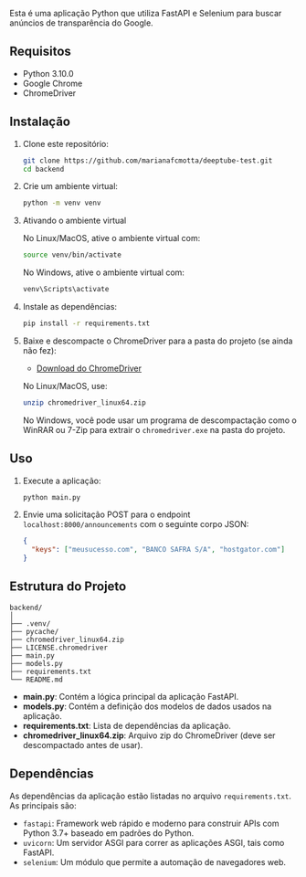 Esta é uma aplicação Python que utiliza FastAPI e Selenium para buscar anúncios de transparência do Google. 

## Requisitos

- Python 3.10.0
- Google Chrome
- ChromeDriver

## Instalação

1. Clone este repositório:

    ```sh
    git clone https://github.com/marianafcmotta/deeptube-test.git
    cd backend
    ```

2. Crie um ambiente virtual:

    ```sh
    python -m venv venv
    ```

3. Ativando o ambiente virtual

    No Linux/MacOS, ative o ambiente virtual com:

    ```sh
    source venv/bin/activate
    ```

    No Windows, ative o ambiente virtual com:

    ```sh
    venv\Scripts\activate
    ```

4. Instale as dependências:

    ```sh
    pip install -r requirements.txt
    ```

5. Baixe e descompacte o ChromeDriver para a pasta do projeto (se ainda não fez):

    - [Download do ChromeDriver](https://sites.google.com/a/chromium.org/chromedriver/downloads)

    No Linux/MacOS, use:

    ```sh
    unzip chromedriver_linux64.zip
    ```

    No Windows, você pode usar um programa de descompactação como o WinRAR ou 7-Zip para extrair o `chromedriver.exe` na pasta do projeto.

## Uso

1. Execute a aplicação:

    ```sh
    python main.py
    ```

2. Envie uma solicitação POST para o endpoint `localhost:8000/announcements` com o seguinte corpo JSON:

    ```json
    {
      "keys": ["meusucesso.com", "BANCO SAFRA S/A", "hostgator.com"]
    }
    ```

## Estrutura do Projeto
```
backend/
│
├── .venv/
├── pycache/
├── chromedriver_linux64.zip
├── LICENSE.chromedriver
├── main.py
├── models.py
├── requirements.txt
└── README.md
```

- **main.py**: Contém a lógica principal da aplicação FastAPI.
- **models.py**: Contém a definição dos modelos de dados usados na aplicação.
- **requirements.txt**: Lista de dependências da aplicação.
- **chromedriver_linux64.zip**: Arquivo zip do ChromeDriver (deve ser descompactado antes de usar).

## Dependências

As dependências da aplicação estão listadas no arquivo `requirements.txt`. As principais são:

- `fastapi`: Framework web rápido e moderno para construir APIs com Python 3.7+ baseado em padrões do Python.
- `uvicorn`: Um servidor ASGI para correr as aplicações ASGI, tais como FastAPI.
- `selenium`: Um módulo que permite a automação de navegadores web.

